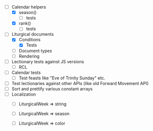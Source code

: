 - [ ] Calendar helpers
  - [x] season()
    - [ ] tests
  - [x] rank()
    - [ ] tests
- [ ] Liturgical documents
  - [x] Conditions
    - [x] Tests
  - [ ] Document types
  - [ ] Rendering
- [ ] Lectionary tests against JS versions
  - [ ] RCL
- [ ] Calendar tests
  - [ ] Test feasts like "Eve of Trinity Sunday" etc.
- [ ] Test lectionaries against other APIs (like old Forward Movement API)
- [ ] Sort and prettify various constant arrays
- [ ] Localization
  - [ ] LiturgicalWeek => string
  - [ ] LiturgicalWeek => season
  - [ ] LiturgicalWeek => color


